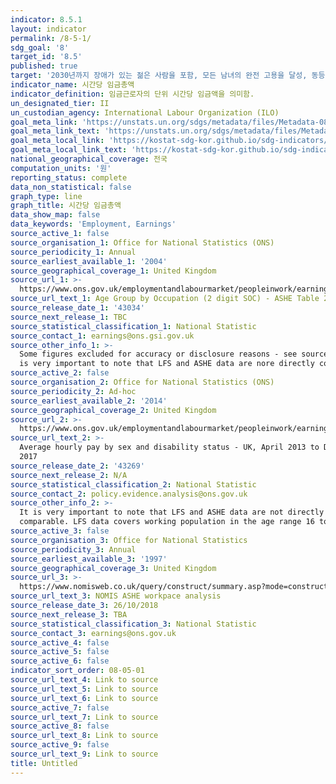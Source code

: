 ```yaml
---
indicator: 8.5.1
layout: indicator
permalink: /8-5-1/
sdg_goal: '8'
target_id: '8.5'
published: true
target: '2030년까지 장애가 있는 젊은 사람을 포함, 모든 남녀의 완전 고용을 달성, 동등한 가치의 업무에 대해 동등한 보수 보장'
indicator_name: 시간당 임금총액
indicator_definition: 임금근로자의 단위 시간당 임금액을 의미함. 
un_designated_tier: II
un_custodian_agency: International Labour Organization (ILO)
goal_meta_link: 'https://unstats.un.org/sdgs/metadata/files/Metadata-08-05-01.pdf'
goal_meta_link_text: 'https://unstats.un.org/sdgs/metadata/files/Metadata-08-05-01.pdf'
goal_meta_local_link: 'https://kostat-sdg-kor.github.io/sdg-indicators/public/data/Metadata-08-05-01_KOR.pdf'
goal_meta_local_link_text: 'https://kostat-sdg-kor.github.io/sdg-indicators/public/data/Metadata-08-05-01_KOR.pdf'
national_geographical_coverage: 전국
computation_units: '원'
reporting_status: complete
data_non_statistical: false
graph_type: line
graph_title: 시간당 임금총액
data_show_map: false
data_keywords: 'Employment, Earnings'
source_active_1: false
source_organisation_1: Office for National Statistics (ONS)
source_periodicity_1: Annual
source_earliest_available_1: '2004'
source_geographical_coverage_1: United Kingdom
source_url_1: >-
  https://www.ons.gov.uk/employmentandlabourmarket/peopleinwork/earningsandworkinghours/datasets/agegroupbyoccupation2digitsocashetable20
source_url_text_1: Age Group by Occupation (2 digit SOC) - ASHE Table 20.5a
source_release_date_1: '43034'
source_next_release_1: TBC
source_statistical_classification_1: National Statistic
source_contact_1: earnings@ons.gsi.gov.uk
source_other_info_1: >-
  Some figures excluded for accuracy or disclosure reasons - see source data. It
  is very important to note that LFS and ASHE data are nore directly comparable.
source_active_2: false
source_organisation_2: Office for National Statistics (ONS)
source_periodicity_2: Ad-hoc
source_earliest_available_2: '2014'
source_geographical_coverage_2: United Kingdom
source_url_2: >-
  https://www.ons.gov.uk/employmentandlabourmarket/peopleinwork/earningsandworkinghours/adhocs/008588averagehourlypaybysexanddisabilitystatusukapril2013todecember2017
source_url_text_2: >-
  Average hourly pay by sex and disability status - UK, April 2013 to December
  2017
source_release_date_2: '43269'
source_next_release_2: N/A
source_statistical_classification_2: National Statistic
source_contact_2: policy.evidence.analysis@ons.gov.uk
source_other_info_2: >-
  It is very important to note that LFS and ASHE data are not directly
  comparable. LFS data covers working population in the age range 16 to 64.
source_active_3: false
source_organisation_3: Office for National Statistics
source_periodicity_3: Annual
source_earliest_available_3: '1997'
source_geographical_coverage_3: United Kingdom
source_url_3: >-
  https://www.nomisweb.co.uk/query/construct/summary.asp?mode=construct&version=0&dataset=99
source_url_text_3: NOMIS ASHE workpace analysis
source_release_date_3: 26/10/2018
source_next_release_3: TBA
source_statistical_classification_3: National Statistic
source_contact_3: earnings@ons.gov.uk
source_active_4: false
source_active_5: false
source_active_6: false
indicator_sort_order: 08-05-01
source_url_text_4: Link to source
source_url_text_5: Link to source
source_url_text_6: Link to source
source_active_7: false
source_url_text_7: Link to source
source_active_8: false
source_url_text_8: Link to source
source_active_9: false
source_url_text_9: Link to source
title: Untitled
---
```

